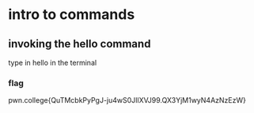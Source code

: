 # intro to commands

## invoking the hello command
type in hello in the terminal

### flag
pwn.college{QuTMcbkPyPgJ-ju4wS0JIlXVJ99.QX3YjM1wyN4AzNzEzW}
